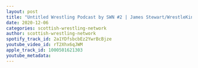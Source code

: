 ```yaml
---
layout: post
title: "Untitled Wrestling Podcast by SWN #2 | James Stewart/WrestleKind"
date: 2020-12-06
categories: scottish-wrestling-network
author: scottish-wrestling-network
spotify_track_id: 2a1YDfsbcbEz2YwrBcBjze
youtube_video_id: rT2Xhx6qJWM
apple_track_id: 1000501621303
youtube_metadata: 
---
```

